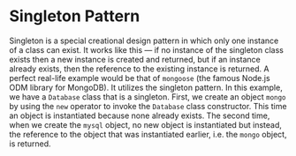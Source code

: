 # Singleton Pattern

Singleton is a special creational design pattern in which only one instance of a class can exist. It works like this — if no instance of the singleton class exists then a new instance is created and returned, but if an instance already exists, then the reference to the existing instance is returned.
A perfect real-life example would be that of `mongoose` (the famous Node.js ODM library for MongoDB). It utilizes the singleton pattern.
In this example, we have a `Database` class that is a singleton. First, we create an object `mongo` by using the `new` operator to invoke the `Database` class constructor. This time an object is instantiated because none already exists. The second time, when we create the `mysql` object, no new object is instantiated but instead, the reference to the object that was instantiated earlier, i.e. the `mongo` object, is returned.
